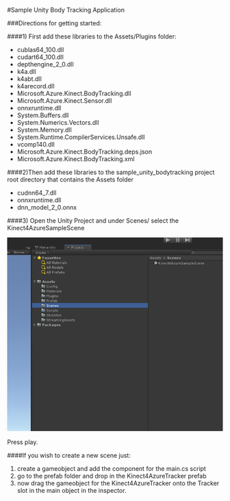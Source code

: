 #Sample Unity Body Tracking Application

###Directions for getting started:

####1) First add these libraries to the Assets/Plugins folder:

- cublas64_100.dll
- cudart64_100.dll
- depthengine_2_0.dll
- k4a.dll
- k4abt.dll
- k4arecord.dll
- Microsoft.Azure.Kinect.BodyTracking.dll
- Microsoft.Azure.Kinect.Sensor.dll
- onnxruntime.dll
- System.Buffers.dll
- System.Numerics.Vectors.dll
- System.Memory.dll
- System.Runtime.CompilerServices.Unsafe.dll
- vcomp140.dll
- Microsoft.Azure.Kinect.BodyTracking.deps.json
- Microsoft.Azure.Kinect.BodyTracking.xml



####2)Then add these libraries to the sample_unity_bodytracking project root directory that contains the Assets folder

- cudnn64_7.dll
- onnxruntime.dll
- dnn_model_2_0.onnx


####3) Open the Unity Project and under Scenes/  select the Kinect4AzureSampleScene

![alt text](./UnitySampleGettingStarted.png)


Press play.

####If you wish to create a new scene just:

1) create a gameobject and add the component for the main.cs script
2) go to the prefab folder and drop in the Kinect4AzureTracker prefab
3) now drag the gameobject for the Kinect4AzureTracker onto the Tracker slot in the main object in the inspector.

